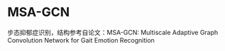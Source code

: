 # MSA-GCN
步态抑郁症识别，结构参考自论文：MSA-GCN: Multiscale Adaptive Graph Convolution Network for Gait Emotion Recognition
